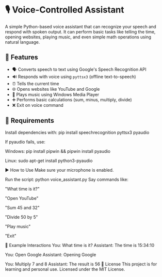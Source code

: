 # 🎙️ Voice-Controlled Assistant

A simple Python-based voice assistant that can recognize your speech and respond with spoken output. It can perform basic tasks like telling the time, opening websites, playing music, and even simple math operations using natural language.

## 🚀 Features

- 🗣️ Converts speech to text using Google's Speech Recognition API
- 🔊 Responds with voice using `pyttsx3` (offline text-to-speech)
- ⏰ Tells the current time
- 🌐 Opens websites like YouTube and Google
- 🎵 Plays music using Windows Media Player
- ➕ Performs basic calculations (sum, minus, multiply, divide)
- ❌ Exit on voice command

## 🧰 Requirements

Install dependencies with:
pip install speechrecognition pyttsx3 pyaudio

If pyaudio fails, use:

Windows: pip install pipwin && pipwin install pyaudio

Linux: sudo apt-get install python3-pyaudio

▶️ How to Use
Make sure your microphone is enabled.

Run the script:
python voice_assistant.py
Say commands like:

"What time is it?"

"Open YouTube"

"Sum 45 and 32"

"Divide 50 by 5"

"Play music"

"Exit"

🧠 Example Interactions
You: What time is it?
Assistant: The time is 15:34:10

You: Open Google
Assistant: Opening Google

You: Multiply 7 and 8
Assistant: The result is 56
📄 License
This project is for learning and personal use. Licensed under the MIT License.
